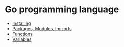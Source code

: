 # Go programming language

- [Installing](installing.md)
- [Packages, Modules, Imports](packages.md)
- [Functions](functions.md)
- [Variables](variables.md)
